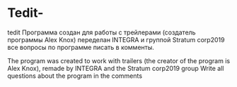 # Tedit-
tedit
Программа создан для работы с трейлерами (создатель программы Alex Knox) переделан INTEGRA и группой Stratum corp2019 
все вопросы по программе писать в комменты.


The program was created to work with trailers (the creator of the program is Alex Knox), remade by INTEGRA and the Stratum corp2019 group 
Write all questions about the program in the comments 
